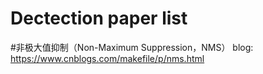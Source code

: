Dectection paper list
=

#非极大值抑制（Non-Maximum Suppression，NMS）
blog: https://www.cnblogs.com/makefile/p/nms.html<br>





